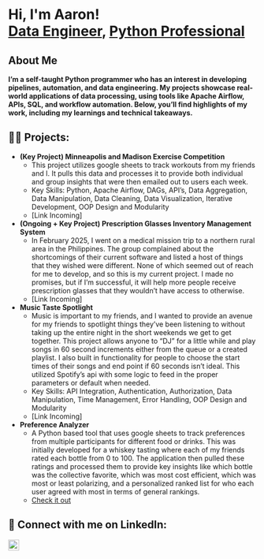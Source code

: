 <h1>Hi, I'm Aaron! <br/><a href="https://github.com/AaronJWald">Data Engineer</a>, <a href="https://www.linkedin.com/in/aaron-wald-86842611b/">Python Professional</a>
<br>

<h2>About Me</h2>
<b>I’m a self-taught Python programmer who has an interest in developing pipelines, automation, and data engineering. My projects showcase real-world applications of data processing, using tools like Apache Airflow, APIs, SQL, and workflow automation. Below, you’ll find highlights of my work, including my learnings and technical takeaways.</b>

<h2>👨‍💻 Projects:</h2>

- <b>(Key Project) Minneapolis and Madison Exercise Competition</b>
  - This project utilizes google sheets to track workouts from my friends and I. It pulls this data and processes it to provide both individual and group insights that were then emailed out to users each week.
  - Key Skills: Python, Apache Airflow, DAGs, API’s, Data Aggregation, Data Manipulation, Data Cleaning, Data Visualization, Iterative Development, OOP Design and Modularity
  - [Link Incoming]
- <b>(Ongoing + Key Project) Prescription Glasses Inventory Management System</b>
  - In February 2025, I went on a medical mission trip to a northern rural area in the Philippines. The group complained about the shortcomings of their current software and listed a host of things that they wished were different. None of which seemed out of reach for me to develop, and so this is my current project. I made no promises, but if I’m successful, it will help more people receive prescription glasses that they wouldn’t have access to otherwise.
  - [Link Incoming]
- <b>Music Taste Spotlight</b>
  - Music is important to my friends, and I wanted to provide an avenue for my friends to spotlight things they’ve been listening to without taking up the entire night in the short weekends we get to get together. This project allows anyone to “DJ” for a little while and play songs in 60 second increments either from the queue or a created playlist. I also built in functionality for people to choose the start times of their songs and end point if 60 seconds isn’t ideal. This utilized Spotify’s api with some logic to feed in the proper parameters or default when needed.
  - Key Skills: API Integration, Authentication, Authorization, Data Manipulation, Time Management, Error Handling, OOP Design and Modularity
  - [Link Incoming]
- <b>Preference Analyzer</b>
  - A Python based tool that uses google sheets to track preferences from multiple participants for different food or drinks. This was initially developed for a whiskey tasting where each of my friends rated each bottle from 0 to 100. The application then pulled these ratings and processed them to provide key insights like which bottle was the collective favorite, which was most cost efficient, which was most or least polarizing, and a personalized ranked list for who each user agreed with most in terms of general rankings.
  - [Check it out](https://github.com/AaronJWald/PreferenceAnalyzer)


<h2> 🤳 Connect with me on LinkedIn:</h2>

[<img align="left" alt="AaronWald | LinkedIn" width="22px" src="https://cdn.jsdelivr.net/npm/simple-icons@v3/icons/linkedin.svg" />][linkedin]

[linkedin]: https://www.linkedin.com/in/aaron-wald-86842611b/
